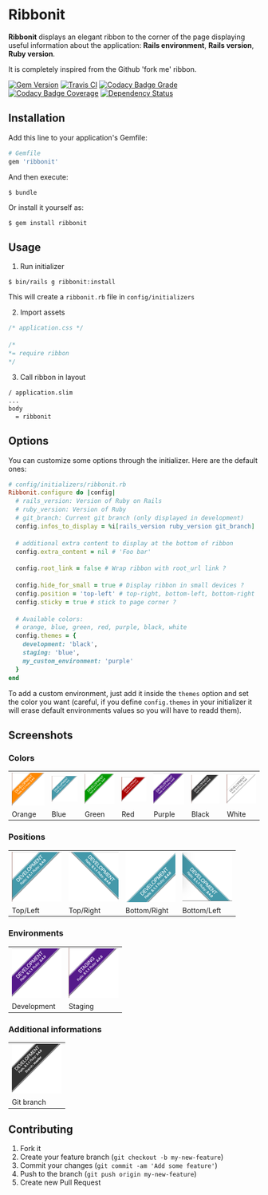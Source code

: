 # Ribbonit

**Ribbonit** displays an elegant ribbon to the corner of the page displaying useful information about the application: **Rails environment**, **Rails version**, **Ruby version**.

It is completely inspired from the Github 'fork me' ribbon.

[![Gem Version](https://badge.fury.io/rb/ribbonit.svg)](https://rubygems.org/gems/ribbonit)
[![Travis CI](https://travis-ci.org/anthony-robin/Ribbonit.svg?branch=master)](https://travis-ci.org/anthony-robin/Ribbonit)
[![Codacy Badge Grade](https://api.codacy.com/project/badge/Grade/521429a8cf91432aba574c69f1385aa2)](https://www.codacy.com/app/anthony-robin/Ribbonit)
[![Codacy Badge Coverage](https://api.codacy.com/project/badge/Coverage/521429a8cf91432aba574c69f1385aa2)](https://www.codacy.com/app/anthony-robin/Ribbonit)
[![Dependency Status](https://gemnasium.com/badges/github.com/anthony-robin/Ribbonit.svg)](https://gemnasium.com/github.com/anthony-robin/Ribbonit)

## Installation

Add this line to your application's Gemfile:

```ruby
# Gemfile
gem 'ribbonit'
```

And then execute:

```shell
$ bundle
```

Or install it yourself as:
```shell
$ gem install ribbonit
```

## Usage

1) Run initializer
```shell
$ bin/rails g ribbonit:install
```
This will create a `ribbonit.rb` file in `config/initializers`

2) Import assets
```css
/* application.css */

/*
*= require ribbon
*/
```

3) Call ribbon in layout
```slim
/ application.slim
...
body
  = ribbonit
```

## Options
You can customize some options through the initializer. Here are the default ones:

```ruby
# config/initializers/ribbonit.rb
Ribbonit.configure do |config|
  # rails_version: Version of Ruby on Rails
  # ruby_version: Version of Ruby
  # git_branch: Current git branch (only displayed in development)
  config.infos_to_display = %i[rails_version ruby_version git_branch]

  # additional extra content to display at the bottom of ribbon
  config.extra_content = nil # 'Foo bar'

  config.root_link = false # Wrap ribbon with root_url link ?

  config.hide_for_small = true # Display ribbon in small devices ?
  config.position = 'top-left' # top-right, bottom-left, bottom-right
  config.sticky = true # stick to page corner ?

  # Available colors:
  # orange, blue, green, red, purple, black, white
  config.themes = {
    development: 'black',
    staging: 'blue',
    my_custom_environment: 'purple'
  }
end
```

To add a custom environment, just add it inside the `themes` option and set the color you want (careful, if you define `config.themes` in your initializer it will erase default environments values so you will have to readd them).

## Screenshots
### Colors
<table>
<tr>
  <td><img src="vendor/assets/images/colors/orange.png" width="100"></td>
  <td><img src="vendor/assets/images/colors/blue.png" width="100"></td>
  <td><img src="vendor/assets/images/colors/green.png" width="100"></td>
  <td><img src="vendor/assets/images/colors/red.png" width="100"></td>
  <td><img src="vendor/assets/images/colors/purple.png" width="100"></td>
  <td><img src="vendor/assets/images/colors/black.png" width="100"></td>
  <td><img src="vendor/assets/images/colors/white.png" width="100"></td>
</tr>
<tr>
  <td>Orange</td>
  <td>Blue</td>
  <td>Green</td>
  <td>Red</td>
  <td>Purple</td>
  <td>Black</td>
  <td>White</td>
</tr>
</table>

### Positions
<table>
<tr>
  <td><img src="vendor/assets/images/colors/blue.png" width="100"></td>
  <td><img src="vendor/assets/images/positions/top-right.png" width="100"></td>
  <td><img src="vendor/assets/images/positions/bottom-right.png" width="100"></td>
  <td><img src="vendor/assets/images/positions/bottom-left.png" width="100"></td>
</tr>
<tr>
  <td>Top/Left</td>
  <td>Top/Right</td>
  <td>Bottom/Right</td>
  <td>Bottom/Left</td>
</tr>
</table>

### Environments
<table>
<tr>
  <td><img src="vendor/assets/images/colors/purple.png" width="100"></td>
  <td><img src="vendor/assets/images/environments/staging.png" width="100"></td>
</tr>
<tr>
  <td>Development</td>
  <td>Staging</td>
</tr>
</table>

### Additional informations
<table>
<tr>
  <td><img src="vendor/assets/images/git/branch.png" width="100"></td>
</tr>
<tr>
  <td>Git branch</td>
</tr>
</table>

## Contributing
1. Fork it
2. Create your feature branch (`git checkout -b my-new-feature`)
3. Commit your changes (`git commit -am 'Add some feature'`)
4. Push to the branch (`git push origin my-new-feature`)
5. Create new Pull Request
